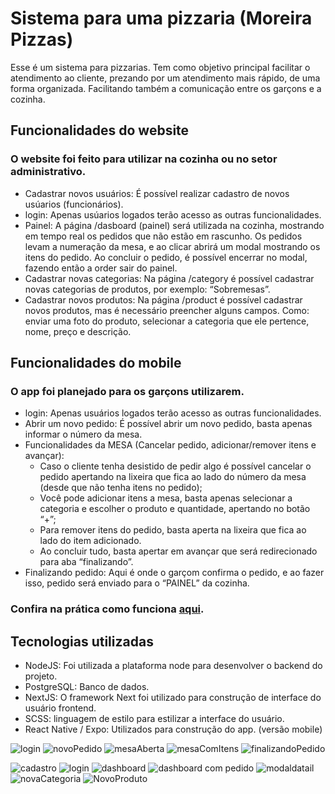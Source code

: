# Sistema para uma pizzaria (Moreira Pizzas)

Esse é um sistema para pizzarias. Tem como objetivo principal facilitar o atendimento ao cliente, prezando por um atendimento mais rápido, de uma forma organizada. Facilitando também a comunicação entre os garçons e a cozinha.

## Funcionalidades do website

### O website foi feito para utilizar na cozinha ou no setor administrativo.

-  Cadastrar novos usuários: É possível realizar cadastro de novos usúarios (funcionários).
-  login: Apenas usúarios logados terão acesso as outras funcionalidades.
-  Painel: A página /dasboard (painel) será utilizada na cozinha, mostrando em tempo real os pedidos que não estão em rascunho. Os pedidos levam a numeração da mesa, e ao clicar abrirá um modal mostrando os itens do pedido. Ao concluir o pedido, é possível encerrar no modal, fazendo então a order sair do painel.
-  Cadastrar novas categorias: Na página /category é possível cadastrar novas categorias de produtos, por exemplo: “Sobremesas”.
- Cadastrar novos produtos: Na página /product é possível cadastrar novos produtos, mas é necessário preencher alguns campos. Como: enviar uma foto do produto, selecionar a categoria que ele pertence, nome, preço e descrição.

## Funcionalidades do mobile

### O app foi planejado para os garçons utilizarem.

-  login: Apenas usuários logados terão acesso as outras funcionalidades.
- Abrir um novo pedido: É possível abrir um novo pedido, basta apenas informar o número da mesa. 
- Funcionalidades da MESA (Cancelar pedido, adicionar/remover itens e avançar): 
   - Caso o cliente tenha desistido de pedir algo é possível cancelar o pedido apertando na lixeira que fica ao lado do número da mesa (desde que não tenha itens no pedido);
   - Você pode adicionar itens a mesa, basta apenas selecionar a categoria e escolher o produto e quantidade, apertando no botão “+”;
   - Para remover itens do pedido, basta aperta na lixeira que fica ao lado do item adicionado.
   - Ao concluir tudo, basta apertar em avançar que será redirecionado para aba “finalizando”.
- Finalizando pedido: Aqui é onde o garçom confirma o pedido, e ao fazer isso, pedido será enviado para o “PAINEL” da cozinha.

 ### Confira na prática como funciona [aqui](https://www.youtube.com/watch?v=JSqVy1BhU6U&ab_channel=DenisMoreira).


## Tecnologias utilizadas

- NodeJS: Foi utilizada a plataforma node para desenvolver o backend do projeto.
- PostgreSQL: Banco de dados.
- NextJS: O framework Next foi utilizado para construção de interface do usuário frontend.
- SCSS: linguagem de estilo para estilizar a interface do usuário.
-  React Native / Expo: Utilizados para construção do app. (versão mobile) 


![login](https://github.com/Denis-moreira98/sistem-moreira-pizzas/assets/72985107/65ed3063-5d66-46e1-9322-96232bc8d3c1)
![novoPedido](https://github.com/Denis-moreira98/sistem-moreira-pizzas/assets/72985107/cdd65512-6a42-4b03-916f-240c0a136e89)
![mesaAberta](https://github.com/Denis-moreira98/sistem-moreira-pizzas/assets/72985107/325b5b42-5c76-4660-ab6d-8b8a787c4c78)
![mesaComItens](https://github.com/Denis-moreira98/sistem-moreira-pizzas/assets/72985107/1d6967bb-af1a-4f6a-9df0-b1448fb6a473)
![finalizandoPedido](https://github.com/Denis-moreira98/sistem-moreira-pizzas/assets/72985107/de297cba-4915-4618-b480-a93e0868b37d)
  

![cadastro](https://github.com/Denis-moreira98/sistem-moreira-pizzas/assets/72985107/716fd00e-c4c2-4f3e-a19d-9664036a6b2b)
![login](https://github.com/Denis-moreira98/sistem-moreira-pizzas/assets/72985107/e7f1d2ac-1211-4d21-9db8-53445fc5e5ee)
![dashboard](https://github.com/Denis-moreira98/sistem-moreira-pizzas/assets/72985107/5d18b27f-9cd8-43eb-b508-0e215b5f2ab7)
![dashboard com pedido](https://github.com/Denis-moreira98/sistem-moreira-pizzas/assets/72985107/ff9f3f89-02e3-474a-ac99-b3a7bbd61f85)
![modaldatail](https://github.com/Denis-moreira98/sistem-moreira-pizzas/assets/72985107/de36be74-dc17-4ad2-98a6-3856cee57c01)
![novaCategoria](https://github.com/Denis-moreira98/sistem-moreira-pizzas/assets/72985107/033b7ad3-4ef4-49df-90fe-8f3f6d953e98)
![NovoProduto](https://github.com/Denis-moreira98/sistem-moreira-pizzas/assets/72985107/fa52b32c-f66d-4bbb-8505-de78eed003ec)

